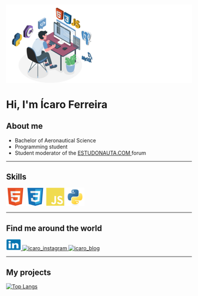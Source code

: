 <!-- ![alt banner](imgs/banner.svg) -->
<img src="imgs/banner.svg" alt="banner icaro">
<h1>Hi, I'm Ícaro Ferreira</h1>


<h2>About me</h2>
<ul>
   <li>Bachelor of Aeronautical Science</li>
   <li>Programming student</li>
   <li>Student moderator of the <a href="https://www.estudonauta.com/">ESTUDONAUTA.COM </a>forum</li>
</ul>

<hr>

<h2>Skills</h2>
<section style="display: inline-block">
   <img style="display: inline-block" src="imgs/html.svg" width="50px" alt="tag html">
   <img style="display: inline-block" src="imgs/css.svg" width="50px" alt="tag css">
   <img style="display: inline-block" src="imgs/javascript.svg" width="50px" alt="tag javascript">
   <img style="display: inline-block" src="imgs/python.svg" width="50px" alt="tag python">
</section>
<!-- 
<img src="https://img.shields.io/badge/HTML-239120?style=for-the-badge&logo=html5&logoColor=white">
<img src="https://img.shields.io/badge/CSS-239120?&style=for-the-badge&logo=css3&logoColor=white">
<img src="https://img.shields.io/badge/JavaScript-323330?style=for-the-badge&logo=javascript&logoColor=F7DF1E">
<img src="https://img.shields.io/badge/Python-3776AB?style=for-the-badge&logo=python&logoColor=white"> -->
<hr>

<h2>Find me around the world</h2> 
<a href="https://www.linkedin.com/in/icarofilho/" target="_blank">
   <img aling="center" alt="icaro_linkedin" height="30" width="40" src="https://raw.githubusercontent.com/devicons/devicon/master/icons/linkedin/linkedin-original.svg" style="max-width:100%">
</a>
<a  href="https://www.instagram.com/icaro.ti/" target="_blank">
   <img aling="center" alt="icaro_instagram" height="30" width="30" src="https://image.flaticon.com/icons/png/512/1409/1409946.png" style="max-width:100%">
</a>
<a href="https://th3devway.blogspot.com/" target="_blank">
   <img aling="center" alt="icaro_blog" height="30" width="30" src="https://image.flaticon.com/icons/png/512/255/255310.png" style="max-width:100%">
</a>

<hr>
<h2>My projects</h2>


[![Top Langs](https://github-readme-stats.vercel.app/api/top-langs/?username=icarofilho&layout=compact)](https://github.com/icarofilho/github-readme-stats)